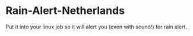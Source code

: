 # Rain-Alert-Netherlands
Put it into your linux job so it will alert you (even with sound!) for rain alert.
